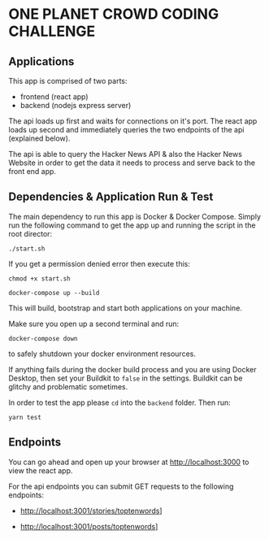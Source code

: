 # ONE PLANET CROWD CODING CHALLENGE

## Applications

This app is comprised of two parts:

- frontend (react app)
- backend (nodejs express server)

The api loads up first and waits for connections on it's port. The react app loads up second and immediately queries the two endpoints of the api (explained below).

The api is able to query the Hacker News API & also the Hacker News Website in order to get the data it needs to process and serve back to the front end app.

## Dependencies & Application Run & Test

The main dependency to run this app is Docker & Docker Compose. Simply run the following command to get the app up and running the script in the root director:

`./start.sh`

If you get a permission denied error then execute this:

`chmod +x start.sh`

`docker-compose up --build`

This will build, bootstrap and start both applications on your machine.

Make sure you open up a second terminal and run:

`docker-compose down`

to safely shutdown your docker environment resources.

If anything fails during the docker build process and you are using Docker Desktop, then set your Buildkit to `false` in the settings. Buildkit can be glitchy and problematic sometimes.

In order to test the app please `cd` into the `backend` folder. Then run:

`yarn test`

## Endpoints

You can go ahead and open up your browser at [http://localhost:3000](http://localhost:3000) to view the react app.

For the api endpoints you can submit GET requests to the following endpoints:

- [http://localhost:3001/stories/toptenwords](http://localhost:3001/stories/toptenwords)]

- [http://localhost:3001/posts/toptenwords](http://localhost:3001/stories/toptenwords)]
